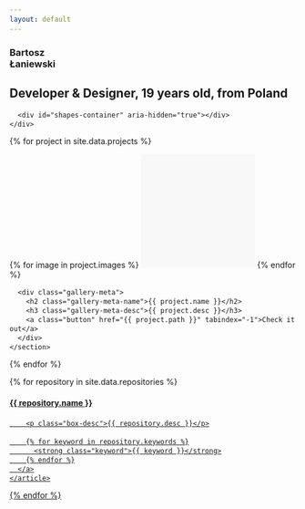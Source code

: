 ```yaml
---
layout: default
---
```


<section class="gallery" id="gallery">
  <section class="gallery-cell">
    <div class="hero">
      <div class="hero-box">
        <h1 class="hero-name" data-parallax data-friction="60">Bartosz<br> Łaniewski</h1>
        <h2 class="hero-desc" data-parallax data-friction="60">Developer & Designer, 19 years old, from Poland</h2>
      </div>

      <div id="shapes-container" aria-hidden="true"></div>
    </div>
  </section>

  {% for project in site.data.projects %}
    <section class="gallery-cell">
      <div class="gallery-images">
        {% for image in project.images %}
          <img class="gallery-image {{ image.type }}"
            alt="{{ project.name }} - {{ image.type }} image"
            src="/assets/images/placeholder.png"
            data-flickity-lazyload="{{ image.path }}">
        {% endfor %}
      </div>

      <div class="gallery-meta">
        <h2 class="gallery-meta-name">{{ project.name }}</h2>
        <h3 class="gallery-meta-desc">{{ project.desc }}</h3>
        <a class="button" href="{{ project.path }}" tabindex="-1">Check it out</a>
      </div>
    </section>
  {% endfor %}
</section>

<main class="content grid" property="mainContentOfPage" typeof="WebPageElement">
  {% for repository in site.data.repositories %}
    <article class="xs-12 sm-6 lg-4" data-repo-name="{{ repository.name }}">
      <a class="box is-hoverable" target="_blank" rel="noopener noreferrer" href="{{ repository.path }}">
        <h4 class="box-name">
          {{ repository.name }}
          <span class="is-right box-meta" data-repo-stars></span>
          <span class="is-right box-meta" data-repo-forks></span>
        </h4>

        <p class="box-desc">{{ repository.desc }}</p>

        {% for keyword in repository.keywords %}
          <strong class="keyword">{{ keyword }}</strong>
        {% endfor %}
      </a>
    </article>
  {% endfor %}
</main>

<script src="{{ "/assets/scripts/index.js" | relative_url }}"></script>
